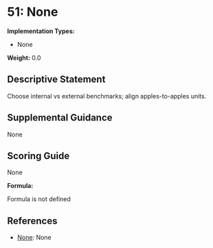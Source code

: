 # 51: None

**Implementation Types:**

- None

**Weight:** 0.0

## Descriptive Statement

Choose internal vs external benchmarks; align apples-to-apples units.

## Supplemental Guidance

None

## Scoring Guide

None

**Formula:**

Formula is not defined

## References

- [None](None): None

